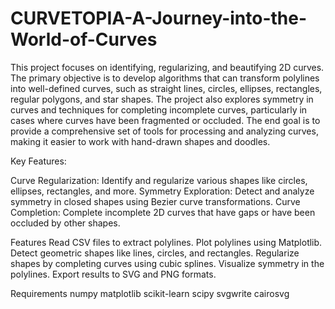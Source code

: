 # CURVETOPIA-A-Journey-into-the-World-of-Curves
This project focuses on identifying, regularizing, and beautifying 2D curves. The primary objective is to develop algorithms that can transform polylines into well-defined curves, such as straight lines, circles, ellipses, rectangles, regular polygons, and star shapes. The project also explores symmetry in curves and techniques for completing incomplete curves, particularly in cases where curves have been fragmented or occluded. The end goal is to provide a comprehensive set of tools for processing and analyzing curves, making it easier to work with hand-drawn shapes and doodles.

Key Features:

Curve Regularization: Identify and regularize various shapes like circles, ellipses, rectangles, and more.
Symmetry Exploration: Detect and analyze symmetry in closed shapes using Bezier curve transformations.
Curve Completion: Complete incomplete 2D curves that have gaps or have been occluded by other shapes.

Features
Read CSV files to extract polylines.
Plot polylines using Matplotlib.
Detect geometric shapes like lines, circles, and rectangles.
Regularize shapes by completing curves using cubic splines.
Visualize symmetry in the polylines.
Export results to SVG and PNG formats.

Requirements
numpy
matplotlib
scikit-learn
scipy
svgwrite
cairosvg
